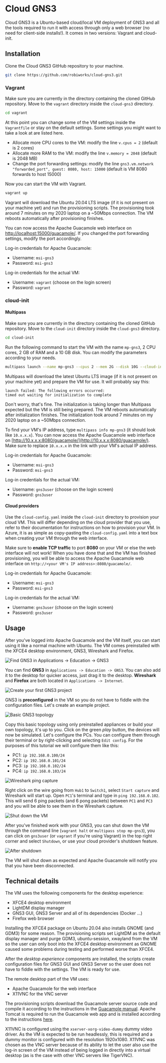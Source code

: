# Cloud GNS3

Cloud GNS3 is a Ubuntu-based cloud/local VM deployment of GNS3 and all the tools required to run it with access through only a web browser (no need for client-side installs!). It comes in two versions: Vagrant and cloud-init.

## Installation

Clone the Cloud GNS3 GitHub repository to your machine.
```bash
git clone https://github.com/robiworks/cloud-gns3.git
```

### Vagrant

Make sure you are currently in the directory containing the cloned GitHub repository. Move to the `vagrant` directory inside the `cloud-gns3` directory.

```bash
cd vagrant
```

At this point you can change some of the VM settings inside the `Vagrantfile` or stay on the default settings. Some settings you might want to take a look at are listed here.

* Allocate more CPU cores to the VM: modify the line `v.cpus = 2` (default is 2 cores)
* Allocate more RAM to the VM: modify the line `v.memory = 2048` (default is 2048 MB)
* Change the port forwarding settings: modify the line `gns3.vm.network "forwarded_port", guest: 8080, host: 15000` (default is VM 8080 forwards to host 15000)

Now you can start the VM with Vagrant.

```bash
vagrant up
```

Vagrant will download the Ubuntu 20.04 LTS image (if it is not present on your machine yet) and run the provisioning scripts. The provisioning took around 7 minutes on my 2020 laptop on a ~50Mbps connection. The VM reboots automatically after provisioning finishes.

You can now access the Apache Guacamole web interface on [http://localhost:15000/guacamole/](http://localhost:15000/guacamole/). If you changed the port forwarding settings, modify the port accordingly.

Log-in credentials for Apache Guacamole:
* Username: `msi-gns3`
* Password: `msi-gns3`

Log-in credentials for the actual VM:
* Username: `vagrant` (choose on the login screen)
* Password: `vagrant`

### cloud-init

#### Multipass

Make sure you are currently in the directory containing the cloned GitHub repository. Move to the `cloud-init` directory inside the `cloud-gns3` directory.

```bash
cd cloud-init
```

Run the following command to start the VM with the name `mp-gns3`, 2 CPU cores, 2 GB of RAM and a 10 GB disk. You can modify the parameters according to your needs.

```bash
multipass launch --name mp-gns3 --cpus 2 --mem 2G --disk 10G --cloud-init cloud-config.yaml
```

Multipass will download the latest Ubuntu LTS image (if it is not present on your machine yet) and prepare the VM for use. It will probably say this:
```
launch failed: The following errors occurred:                                   
timed out waiting for initialization to complete
```
Don't worry, that's fine. The initialization is taking longer than Multipass expected but the VM is still being prepared. The VM reboots automatically after initialization finishes. The initialization took around 7 minutes on my 2020 laptop on a ~50Mbps connection.

To find your VM's IP address, type `multipass info mp-gns3` (it should look like `10.x.x.x`). You can now access the Apache Guacamole web interface on [http://10.x.x.x:8080/guacamole/](http://10.x.x.x:8080/guacamole/). Make sure to replace `10.x.x.x` in the link with your VM's actual IP address.

Log-in credentials for Apache Guacamole:
* Username: `msi-gns3`
* Password: `msi-gns3`

Log-in credentials for the actual VM:
* Username: `gns3user` (choose on the login screen)
* Password: `gns3user`

#### Cloud providers

Use the `cloud-config.yaml` inside the `cloud-init` directory to provision your cloud VM. This will differ depending on the cloud provider that you use, refer to their documentation for instructions on how to provision your VM. In Azure, it is as simple as copy-pasting the `cloud-config.yaml` into a text box when creating your VM through the web interface.

Make sure to **enable TCP traffic** to port **8080** on your VM or else the web interface will not work! When you have done that and the VM has finished provisioning, you will be able to access the Apache Guacamole web interface on `http://<your VM's IP address>:8080/guacamole/`.

Log-in credentials for Apache Guacamole:
* Username: `msi-gns3`
* Password: `msi-gns3`

Log-in credentials for the actual VM:
* Username: `gns3user` (choose on the login screen)
* Password: `gns3user`

## Usage

After you've logged into Apache Guacamole and the VM itself, you can start using it like a normal machine with Ubuntu. The VM comes preinstalled with the XFCE4 desktop environment, GNS3, Wireshark and Firefox.

![Find GNS3 in Applications -> Education -> GNS3](https://i.imgur.com/9U92GFc.png)

You can find **GNS3** in `Applications -> Education -> GNS3`. You can also add it to the desktop for quicker access, just drag it to the desktop. **Wireshark** and **Firefox** are both located in `Applications -> Internet`.

![Create your first GNS3 project](https://i.imgur.com/F5fwYEN.png)

GNS3 is **preconfigured** in the VM so you do not have to fiddle with the configuration files. Let's create an example project.

![Basic GNS3 topology](https://i.imgur.com/DEqMeJr.png)

Copy this basic topology using only preinstalled appliances or build your own topology, it's up to you. Click on the green *play* button, the devices will now be simulated. Let's configure the PCs. You can configure them through their terminal or by right-clicking and selecting `Edit config`. For the purposes of this tutorial we will configure them like this:

* PC1: `ip 192.168.0.100/24`
* PC2: `ip 192.168.0.101/24`
* PC3: `ip 192.168.0.102/24`
* PC4: `ip 192.168.0.103/24`

![Wireshark ping capture](https://i.imgur.com/JDKapMw.png)

Right click on the wire going from `Hub1` to `Switch1`, select `Start capture` and Wireshark will start up. Open `PC1`'s terminal and type in `ping 192.168.0.102`. This will send 6 ping packets (and 6 pong packets) between `PC1` and `PC3` and you will be able to see them in the Wireshark capture.

![Shut down the VM](https://i.imgur.com/aiQRLox.png)

After you've finished work with your GNS3, you can shut down the VM through the command line (`vagrant halt` or `multipass stop mp-gns3`), you can click on `gns3user` (or `vagrant` if you're using Vagrant) in the top right corner and select `Shutdown`, or use your cloud provider's shutdown feature.

![After shutdown](https://i.imgur.com/RFBC8Z0.png)

The VM will shut down as expected and Apache Guacamole will notify you that you have been disconnected.

## Technical details

The VM uses the following components for the desktop experience:
* XFCE4 desktop environment
* LightDM display manager
* GNS3 GUI, GNS3 Server and all of its dependencies (Docker ...)
* Firefox web browser

Installing the XFCE4 package on Ubuntu 20.04 also installs GNOME (and GDM3) for some reason. The provisioning scripts set LightDM as the default display manager and purge GDM3, ubuntu-session, xwayland from the VM so the user can only boot into the XFCE4 desktop environment as GNOME caused some problems during testing and performed worse than XFCE4.

After the *desktop experience* components are installed, the scripts create configuration files for GNS3 GUI and GNS3 Server so the user does not have to fiddle with the settings. The VM is ready for use.

The remote desktop part of the VM uses:
* Apache Guacamole for the web interface
* X11VNC for the VNC server

The provisioning scripts download the Guacamole server source code and compile it according to the instructions in the [Guacamole manual](https://guacamole.apache.org/doc/gug/installing-guacamole.html). Apache Tomcat is required to run the Guacamole web app and is installed according to the instructions [here](https://computingforgeeks.com/install-and-use-guacamole-on-ubuntu/).

X11VNC is configured using the `xserver-xorg-video-dummy` dummy video driver. As the VM is expected to be run headlessly, this is required and a dummy monitor is configured with the resolution 1920x1080. X11VNC was chosen as the VNC server because of its ability to let the user also use the log-in screen of the VM instead of being logged in directly into a virtual desktop (as is the case with other VNC servers like TigerVNC).
